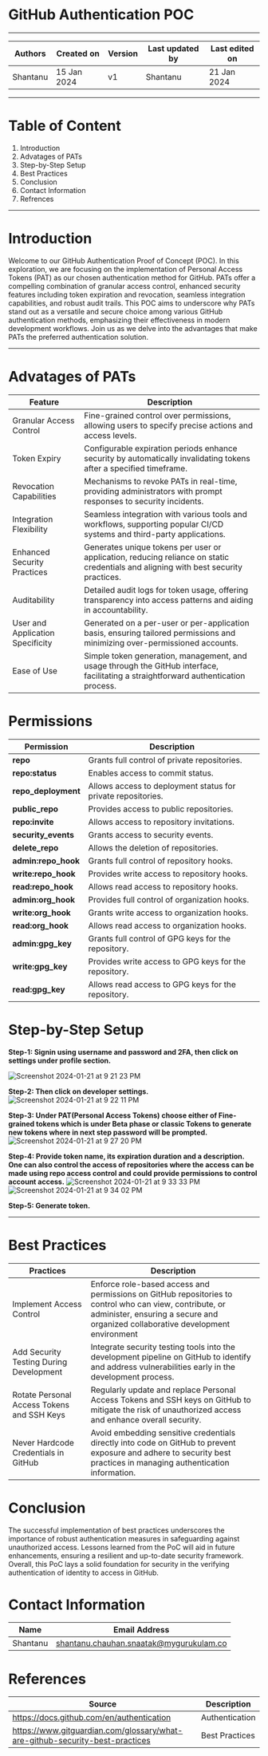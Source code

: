 # GitHub Authentication POC
***

|   Authors        |  Created on   |  Version   | Last updated by | Last edited on |
| -----------------| --------------| -----------|---------------- | -------------- |
| Shantanu  | 15 Jan 2024   |     v1     | Shantanu  | 21 Jan 2024    |
***

# Table of Content
1. Introduction
2. Advatages of PATs
3. Step-by-Step Setup
4. Best Practices
5. Conclusion
6. Contact Information
7. Refrences
***

# Introduction
Welcome to our GitHub Authentication Proof of Concept (POC). In this exploration, we are focusing on the implementation of Personal Access Tokens (PAT) as our chosen authentication method for GitHub. PATs offer a compelling combination of granular access control, enhanced security features including token expiration and revocation, seamless integration capabilities, and robust audit trails. This POC aims to underscore why PATs stand out as a versatile and secure choice among various GitHub authentication methods, emphasizing their effectiveness in modern development workflows. Join us as we delve into the advantages that make PATs the preferred authentication solution.
***

# Advatages of PATs

| Feature | Description |
| ------- | ----------- |
| Granular Access Control | Fine-grained control over permissions, allowing users to specify precise actions and access levels. |
| Token Expiry | Configurable expiration periods enhance security by automatically invalidating tokens after a specified timeframe. |
| Revocation Capabilities	 | Mechanisms to revoke PATs in real-time, providing administrators with prompt responses to security incidents. |
| Integration Flexibility	 | Seamless integration with various tools and workflows, supporting popular CI/CD systems and third-party applications. |
| Enhanced Security Practices	 | Generates unique tokens per user or application, reducing reliance on static credentials and aligning with best security practices. |
| Auditability | Detailed audit logs for token usage, offering transparency into access patterns and aiding in accountability. |
| User and Application Specificity	 | Generated on a per-user or per-application basis, ensuring tailored permissions and minimizing over-permissioned accounts. |
| Ease of Use	| Simple token generation, management, and usage through the GitHub interface, facilitating a straightforward authentication process. |

# Permissions

| Permission                     | Description                                            |
|---------------------------------|--------------------------------------------------------|
| **repo**                        | Grants full control of private repositories.            |
| **repo:status**                 | Enables access to commit status.                        |
| **repo_deployment**             | Allows access to deployment status for private repositories. |
| **public_repo**                 | Provides access to public repositories.                  |
| **repo:invite**                 | Allows access to repository invitations.                |
| **security_events**             | Grants access to security events.                       |
| **delete_repo**                 | Allows the deletion of repositories.                    |
| **admin:repo_hook**             | Grants full control of repository hooks.                |
| **write:repo_hook**             | Provides write access to repository hooks.              |
| **read:repo_hook**              | Allows read access to repository hooks.                 |
| **admin:org_hook**              | Provides full control of organization hooks.           |
| **write:org_hook**              | Grants write access to organization hooks.              |
| **read:org_hook**               | Allows read access to organization hooks.               |
| **admin:gpg_key**               | Grants full control of GPG keys for the repository.    |
| **write:gpg_key**               | Provides write access to GPG keys for the repository.   |
| **read:gpg_key**                | Allows read access to GPG keys for the repository.     |




# Step-by-Step Setup

**Step-1: Signin using username and password and 2FA, then click on settings under profile section.**

![Screenshot 2024-01-21 at 9 21 23 PM](https://github.com/avengers-p7/Documentation/assets/156056364/678cdbed-e7a4-47d7-9309-1b19cbfb7724)

**Step-2: Then click on developer settings.**
![Screenshot 2024-01-21 at 9 22 11 PM](https://github.com/avengers-p7/Documentation/assets/156056364/f546741e-865f-4143-89f7-77736b2eeebb)

**Step-3: Under PAT(Personal Access Tokens) choose either of Fine-grained tokens which is under Beta phase or classic Tokens to generate new tokens where in next step password will be prompted.**
![Screenshot 2024-01-21 at 9 27 20 PM](https://github.com/avengers-p7/Documentation/assets/156056364/64cf8e9f-b3f8-4c6a-94e4-adfee47ac083)

**Step-4: Provide token name, its expiration duration and a description. One can also control the access of repositories where the access can be made using repo access control and could provide permissions to control account access.**
![Screenshot 2024-01-21 at 9 33 33 PM](https://github.com/avengers-p7/Documentation/assets/156056364/314cf060-ae6d-4827-9e13-cda9a01a42d4)
![Screenshot 2024-01-21 at 9 34 02 PM](https://github.com/avengers-p7/Documentation/assets/156056364/99945d02-ea61-4e51-a331-057addb10887)

**Step-5: Generate token.**
***

# Best Practices
| Practices | Description |
| ---- | ------------- |
| Implement Access Control | Enforce role-based access and permissions on GitHub repositories to control who can view, contribute, or administer, ensuring a secure and organized collaborative development environment |
| Add Security Testing During Development | Integrate security testing tools into the development pipeline on GitHub to identify and address vulnerabilities early in the development process. |
| Rotate Personal Access Tokens and SSH Keys | Regularly update and replace Personal Access Tokens and SSH keys on GitHub to mitigate the risk of unauthorized access and enhance overall security. |
| Never Hardcode Credentials in GitHub | Avoid embedding sensitive credentials directly into code on GitHub to prevent exposure and adhere to security best practices in managing authentication information. |




# Conclusion
The successful implementation of best practices underscores the importance of robust authentication measures in safeguarding against unauthorized access. Lessons learned from the PoC will aid in future enhancements, ensuring a resilient and up-to-date security framework. Overall, this PoC lays a solid foundation for security in the verifying authentication of identity to access in GitHub. 

# Contact Information
| Name | Email Address |
| ---- | ------------- |
| Shantanu  | shantanu.chauhan.snaatak@mygurukulam.co |
# References
| Source | Description  | 
| -------- | ------- | 
| https://docs.github.com/en/authentication | Authentication |
| https://www.gitguardian.com/glossary/what-are-github-security-best-practices | Best Practices |
